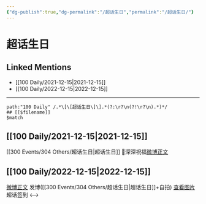 ```yaml
---
{"dg-publish":true,"dg-permalink":"/超话生日","permalink":"/超话生日/"}
---
```


# 超话生日

## Linked Mentions
- [[100 Daily/2021-12-15\|2021-12-15]]
- [[100 Daily/2022-12-15\|2022-12-15]]


---

```expander
path:"100 Daily" /.*\[\[超话生日\]\].*(?:\r?\n(?!\r?\n).*)*/
## [[$filename]]
$match
```
## [[100 Daily/2021-12-15\|2021-12-15]]
[[300 Events/304 Others/超话生日\|超话生日]]
🌟深深祝福[微博正文](https://m.weibo.cn/6466290670/4714775260432258)
## [[100 Daily/2022-12-15\|2022-12-15]]
[微博正文](https://m.weibo.cn/1736988591/4846902052393493) 发博([[300 Events/304 Others/超话生日\|超话生日]]+自拍)
[查看图片](https://wx4.sinaimg.cn/large/0088n2Pggy1h94xs0z629j30yh0j4wft.jpg) 超话签到
<-->